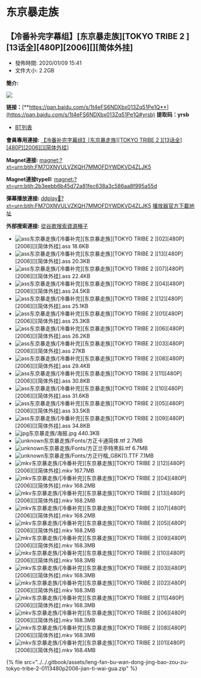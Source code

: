 # 东京暴走族

## 【冷番补完字幕组】\[东京暴走族]\[TOKYO TRIBE 2 ]\[13话全]\[480P]\[2006]\[]\[简体外挂]

* 發佈時間: 2020/01/09 15:41
* 文件大小: 2.2GB   &#x20;

**簡介:**

![](https://s2.ax1x.com/2020/01/09/lWNWjS.jpg)

**链接：**[**https://pan.baidu.com/s/1t4eFS6NDXbx013Zq51Pe1Q**](https://pan.baidu.com/s/1t4eFS6NDXbx013Zq51Pe1Q#yrsb) **提取码：yrsb**

* [BT列表](https://share.dmhy.org/topics/view/532483\_TOKYO\_TRIBE\_2\_13\_480P\_2006.html#tabs-1)

**會員專用連接:** [【冷番补完字幕组】\[东京暴走族\]\[TOKYO TRIBE 2 \]\[13话全\]\[480P\]\[2006\]\[\]\[简体外挂\]](https://dl.dmhy.org/2020/01/09/2b3eebb6b45d72a81fec638a3c586aa8f995a55d.torrent)

**Magnet連接:** [magnet:?xt=urn:btih:FM7OXNVULVZKQH7MMOFDYWDKVD4ZLJK5](https://magnet/?xt=urn:btih:FM7OXNVULVZKQH7MMOFDYWDKVD4ZLJK5\&dn=\&tr=http%3A%2F%2F104.238.198.186%3A8000%2Fannounce\&tr=udp%3A%2F%2F104.238.198.186%3A8000%2Fannounce\&tr=http%3A%2F%2Ftracker.openbittorrent.com%3A80%2Fannounce\&tr=udp%3A%2F%2Ftracker3.itzmx.com%3A6961%2Fannounce\&tr=http%3A%2F%2Ftracker4.itzmx.com%3A2710%2Fannounce\&tr=http%3A%2F%2Ftracker.publicbt.com%3A80%2Fannounce\&tr=http%3A%2F%2Ftracker.prq.to%2Fannounce\&tr=http%3A%2F%2Fopen.acgtracker.com%3A1096%2Fannounce\&tr=https%3A%2F%2Ft-115.rhcloud.com%2Fonly\_for\_ylbud\&tr=http%3A%2F%2Ftracker1.itzmx.com%3A8080%2Fannounce\&tr=http%3A%2F%2Ftracker2.itzmx.com%3A6961%2Fannounce\&tr=udp%3A%2F%2Ftracker1.itzmx.com%3A8080%2Fannounce\&tr=udp%3A%2F%2Ftracker2.itzmx.com%3A6961%2Fannounce\&tr=udp%3A%2F%2Ftracker3.itzmx.com%3A6961%2Fannounce\&tr=udp%3A%2F%2Ftracker4.itzmx.com%3A2710%2Fannounce)

**Magnet連接typeII:** [magnet:?xt=urn:btih:2b3eebb6b45d72a81fec638a3c586aa8f995a55d](https://magnet/?xt=urn:btih:2b3eebb6b45d72a81fec638a3c586aa8f995a55d)

**彈幕播放連接:** [ddplay:magnet:?xt=urn:btih:FM7OXNVULVZKQH7MMOFDYWDKVD4ZLJK5](ddplay:magnet:?xt=urn:btih:FM7OXNVULVZKQH7MMOFDYWDKVD4ZLJK5\&dn=\&tr=http%3A%2F%2F104.238.198.186%3A8000%2Fannounce\&tr=udp%3A%2F%2F104.238.198.186%3A8000%2Fannounce\&tr=http%3A%2F%2Ftracker.openbittorrent.com%3A80%2Fannounce\&tr=udp%3A%2F%2Ftracker3.itzmx.com%3A6961%2Fannounce\&tr=http%3A%2F%2Ftracker4.itzmx.com%3A2710%2Fannounce\&tr=http%3A%2F%2Ftracker.publicbt.com%3A80%2Fannounce\&tr=http%3A%2F%2Ftracker.prq.to%2Fannounce\&tr=http%3A%2F%2Fopen.acgtracker.com%3A1096%2Fannounce\&tr=https%3A%2F%2Ft-115.rhcloud.com%2Fonly\_for\_ylbud\&tr=http%3A%2F%2Ftracker1.itzmx.com%3A8080%2Fannounce\&tr=http%3A%2F%2Ftracker2.itzmx.com%3A6961%2Fannounce\&tr=udp%3A%2F%2Ftracker1.itzmx.com%3A8080%2Fannounce\&tr=udp%3A%2F%2Ftracker2.itzmx.com%3A6961%2Fannounce\&tr=udp%3A%2F%2Ftracker3.itzmx.com%3A6961%2Fannounce\&tr=udp%3A%2F%2Ftracker4.itzmx.com%3A2710%2Fannounce) [播放器官方下載地址](http://www.dandanplay.com/?from=dmhy)

**外部搜索連接:** [從谷歌搜索資源種子](https://www.google.com/search?oe=utf-8\&q=2b3eebb6b45d72a81fec638a3c586aa8f995a55d)

* ![ass](https://share.dmhy.org/images/icon/ass.gif)东京暴走族/\[冷番补完]\[东京暴走族]\[TOKYO TRIBE 2 ]\[02]\[480P]\[2006]\[]\[简体外挂].ass 18.6KB
* ![ass](https://share.dmhy.org/images/icon/ass.gif)东京暴走族/\[冷番补完]\[东京暴走族]\[TOKYO TRIBE 2 ]\[13]\[480P]\[2006]\[]\[简体外挂].ass 20.3KB
* ![ass](https://share.dmhy.org/images/icon/ass.gif)东京暴走族/\[冷番补完]\[东京暴走族]\[TOKYO TRIBE 2 ]\[07]\[480P]\[2006]\[]\[简体外挂].ass 22.4KB
* ![ass](https://share.dmhy.org/images/icon/ass.gif)东京暴走族/\[冷番补完]\[东京暴走族]\[TOKYO TRIBE 2 ]\[04]\[480P]\[2006]\[]\[简体外挂].ass 24.5KB
* ![ass](https://share.dmhy.org/images/icon/ass.gif)东京暴走族/\[冷番补完]\[东京暴走族]\[TOKYO TRIBE 2 ]\[12]\[480P]\[2006]\[]\[简体外挂].ass 25.1KB
* ![ass](https://share.dmhy.org/images/icon/ass.gif)东京暴走族/\[冷番补完]\[东京暴走族]\[TOKYO TRIBE 2 ]\[01]\[480P]\[2006]\[]\[简体外挂].ass 25.3KB
* ![ass](https://share.dmhy.org/images/icon/ass.gif)东京暴走族/\[冷番补完]\[东京暴走族]\[TOKYO TRIBE 2 ]\[06]\[480P]\[2006]\[]\[简体外挂].ass 26.2KB
* ![ass](https://share.dmhy.org/images/icon/ass.gif)东京暴走族/\[冷番补完]\[东京暴走族]\[TOKYO TRIBE 2 ]\[03]\[480P]\[2006]\[]\[简体外挂].ass 27KB
* ![ass](https://share.dmhy.org/images/icon/ass.gif)东京暴走族/\[冷番补完]\[东京暴走族]\[TOKYO TRIBE 2 ]\[08]\[480P]\[2006]\[]\[简体外挂].ass 29.4KB
* ![ass](https://share.dmhy.org/images/icon/ass.gif)东京暴走族/\[冷番补完]\[东京暴走族]\[TOKYO TRIBE 2 ]\[11]\[480P]\[2006]\[]\[简体外挂].ass 30.8KB
* ![ass](https://share.dmhy.org/images/icon/ass.gif)东京暴走族/\[冷番补完]\[东京暴走族]\[TOKYO TRIBE 2 ]\[10]\[480P]\[2006]\[]\[简体外挂].ass 31.6KB
* ![ass](https://share.dmhy.org/images/icon/ass.gif)东京暴走族/\[冷番补完]\[东京暴走族]\[TOKYO TRIBE 2 ]\[05]\[480P]\[2006]\[]\[简体外挂].ass 33.5KB
* ![ass](https://share.dmhy.org/images/icon/ass.gif)东京暴走族/\[冷番补完]\[东京暴走族]\[TOKYO TRIBE 2 ]\[09]\[480P]\[2006]\[]\[简体外挂].ass 34.8KB
* ![jpg](https://share.dmhy.org/images/icon/jpg.gif)东京暴走族/海报.jpg 440.3KB
* ![unknown](https://share.dmhy.org/images/icon/unknown.gif)东京暴走族/Fonts/方正卡通简体.ttf 2.7MB
* ![unknown](https://share.dmhy.org/images/icon/unknown.gif)东京暴走族/Fonts/方正兰亭特黑斜.ttf 6.7MB
* ![unknown](https://share.dmhy.org/images/icon/unknown.gif)东京暴走族/Fonts/方正行楷\_GBK(1).TTF 7.1MB
* ![mkv](https://share.dmhy.org/images/icon/mkv.gif)东京暴走族/\[冷番补完]\[东京暴走族]\[TOKYO TRIBE 2 ]\[12]\[480P]\[2006]\[]\[简体外挂].mkv 167.7MB
* ![mkv](https://share.dmhy.org/images/icon/mkv.gif)东京暴走族/\[冷番补完]\[东京暴走族]\[TOKYO TRIBE 2 ]\[04]\[480P]\[2006]\[]\[简体外挂].mkv 168.2MB
* ![mkv](https://share.dmhy.org/images/icon/mkv.gif)东京暴走族/\[冷番补完]\[东京暴走族]\[TOKYO TRIBE 2 ]\[13]\[480P]\[2006]\[]\[简体外挂].mkv 168.2MB
* ![mkv](https://share.dmhy.org/images/icon/mkv.gif)东京暴走族/\[冷番补完]\[东京暴走族]\[TOKYO TRIBE 2 ]\[07]\[480P]\[2006]\[]\[简体外挂].mkv 168.2MB
* ![mkv](https://share.dmhy.org/images/icon/mkv.gif)东京暴走族/\[冷番补完]\[东京暴走族]\[TOKYO TRIBE 2 ]\[05]\[480P]\[2006]\[]\[简体外挂].mkv 168.2MB
* ![mkv](https://share.dmhy.org/images/icon/mkv.gif)东京暴走族/\[冷番补完]\[东京暴走族]\[TOKYO TRIBE 2 ]\[09]\[480P]\[2006]\[]\[简体外挂].mkv 168.3MB
* ![mkv](https://share.dmhy.org/images/icon/mkv.gif)东京暴走族/\[冷番补完]\[东京暴走族]\[TOKYO TRIBE 2 ]\[10]\[480P]\[2006]\[]\[简体外挂].mkv 168.3MB
* ![mkv](https://share.dmhy.org/images/icon/mkv.gif)东京暴走族/\[冷番补完]\[东京暴走族]\[TOKYO TRIBE 2 ]\[03]\[480P]\[2006]\[]\[简体外挂].mkv 168.3MB
* ![mkv](https://share.dmhy.org/images/icon/mkv.gif)东京暴走族/\[冷番补完]\[东京暴走族]\[TOKYO TRIBE 2 ]\[02]\[480P]\[2006]\[]\[简体外挂].mkv 168.3MB
* ![mkv](https://share.dmhy.org/images/icon/mkv.gif)东京暴走族/\[冷番补完]\[东京暴走族]\[TOKYO TRIBE 2 ]\[11]\[480P]\[2006]\[]\[简体外挂].mkv 168.3MB
* ![mkv](https://share.dmhy.org/images/icon/mkv.gif)东京暴走族/\[冷番补完]\[东京暴走族]\[TOKYO TRIBE 2 ]\[06]\[480P]\[2006]\[]\[简体外挂].mkv 168.3MB
* ![mkv](https://share.dmhy.org/images/icon/mkv.gif)东京暴走族/\[冷番补完]\[东京暴走族]\[TOKYO TRIBE 2 ]\[08]\[480P]\[2006]\[]\[简体外挂].mkv 168.3MB
* ![mkv](https://share.dmhy.org/images/icon/mkv.gif)东京暴走族/\[冷番补完]\[东京暴走族]\[TOKYO TRIBE 2 ]\[01]\[480P]\[2006]\[]\[简体外挂].mkv 168.4MB

{% file src="../../.gitbook/assets/leng-fan-bu-wan-dong-jing-bao-zou-zu-tokyo-tribe-2-0113480p2006-jian-ti-wai-gua.zip" %}
